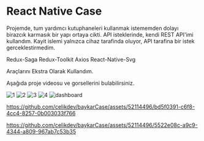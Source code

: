 # React Native Case

Projemde, tum yardımcı kutuphaneleri kullanmak istememden dolayı birazcık karmasık bir yapı ortaya cikti. API isteklerinde, kendi REST API'imi kullandım. Kayit islemi yalnızca cihaz tarafinda oluyor, API tarafina bir istek gerceklestirmedim.

Redux-Saga
Redux-Toolkit
Axios
React-Native-Svg

Araçlarını Ekstra Olarak Kullandım.

Aşağıda proje videosu ve gorsellerini bulabilirsiniz.

![1](https://github.com/celikdev/baykarCase/assets/52114496/9ba22556-4c6d-4239-90eb-7854870ac483)
![2](https://github.com/celikdev/baykarCase/assets/52114496/f5f4a249-1e8c-44e0-a285-ef56dfdee0bb)
![3](https://github.com/celikdev/baykarCase/assets/52114496/0e8a964c-1946-41a9-a7d3-97abb1ddfad6)
![4](https://github.com/celikdev/baykarCase/assets/52114496/fe359cc1-b302-414e-b863-3b648c1b9596)
![dashboard](https://github.com/celikdev/baykarCase/assets/52114496/121cc2e2-c9f0-480e-a63f-9fa2d391515b)


https://github.com/celikdev/baykarCase/assets/52114496/bd5f0391-c6f8-4cc4-8257-0b003033f766



https://github.com/celikdev/baykarCase/assets/52114496/5522e08c-a9c9-4344-a809-967ab7c53b35

